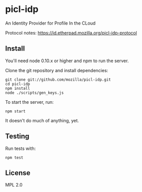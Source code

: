 picl-idp
========

An Identity Provider for Profile In the CLoud

Protocol notes: https://id.etherpad.mozilla.org/picl-idp-protocol

## Install

You'll need node 0.10.x or higher and npm to run the server.

Clone the git repository and install dependencies:

    git clone git://github.com/mozilla/picl-idp.git
    cd picl-idp
    npm install
    node ./scripts/gen_keys.js

To start the server, run:

    npm start

It doesn't do much of anything, yet.

## Testing

Run tests with:

    npm test


## License

MPL 2.0
